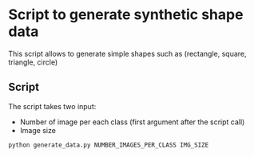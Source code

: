 # Script to generate synthetic shape data 
This script allows to generate simple shapes such as (rectangle, square, triangle, circle) 

## Script 
The script takes two input: 
- Number of image per each class (first argument after the script call) 
- Image size 

```bash 
python generate_data.py NUMBER_IMAGES_PER_CLASS IMG_SIZE 

```
